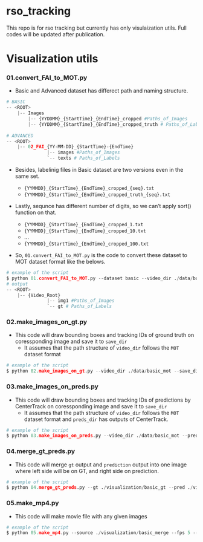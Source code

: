 # rso_tracking
This repo is for rso tracking but currently has only visulaization utils. Full codes will be updated after publication.

# Visualization utils

### 01.convert_FAI_to_MOT.py

- Basic and Advanced dataset has differect path and naming structure.

```python
# BASIC
-- <ROOT>
	|-- Images 
	    |-- {YYDDMM}_{StartTime}_{EndTime}_cropped #Paths_of_Images
	    |-- {YYDDMM}_{StartTime}_{EndTime}_cropped_truth # Paths_of_Labels
	    
# ADVANCED
-- <ROOT>
	|-- 02_FAI_{YY-MM-DD}_{StartTime}-{EndTime}
			   |-- images #Paths_of_Images
			   `-- texts # Paths_of_Labels
```

- Besides, labelinig files in Basic dataset are two versions even in the same set.
    - `{YYMMDD}_{StartTime}_{EndTime}_cropped_{seq}.txt`
    - `{YYMMDD}_{StartTime}_{EndTime}_cropped_truth_{seq}.txt`


- Lastly, sequnce has different number of digits, so we can’t apply sort() function on that.
    - `{YYMMDD}_{StartTime}_{EndTime}_cropped_1.txt`
    - `{YYMMDD}_{StartTime}_{EndTime}_cropped_10.txt`
    - ...
    - `{YYMMDD}_{StartTime}_{EndTime}_cropped_100.txt`

- So, `01.convert_FAI_to_MOT.py` is the code to convert these dataset to MOT dataset format like the belows.

```python
# example of the script
$ python 01.convert_FAI_to_MOT.py --dataset basic --video_dir ./data/basic --save_dir ./data/basic_mot
# output
-- <ROOT>
	|-- {Video_Root}
			   |-- img1 #Paths_of_Images
			   `-- gt # Paths_of_Labels
```

### 02.make_images_on_gt.py

- This code will draw bounding boxes and tracking IDs of ground truth on coressponding image and save it to `save_dir`
    - It assumes that the path structure of `video_dir` follows the `MOT` dataset format

```python
# example of the script
$ python 02.make_images_on_gt.py --video_dir ./data/basic_mot --save_dir ./visualization/basic_gt
```

### 03.make_images_on_preds.py

- This code will draw bounding boxes and tracking IDs of predictions by CenterTrack on coressponding image and save it to `save_dir`
    - It assumes that the path structure of `video_dir` follows the `MOT` dataset format and `preds_dir` has outputs of CenterTrack.

```python
# example of the script
$ python 03.make_images_on_preds.py --video_dir ./data/basic_mot --preds_dir ./exp/tracking/basic/result_rso --save_dir ./visualization/basic_preds
```

### 04.merge_gt_preds.py

- This code will merge `gt` output and `prediction` output into one image where left side will be on GT, and right side on prediction.

```python
# example of the script
$ python 04.merge_gt_preds.py --gt ./visualization/basic_gt --pred ./visualization/basic_preds --save_dir ./visualization/basic_merge
```

### 05.make_mp4.py

- This code will make movie file with any given images

```python
# example of the script
$ python 05.make_mp4.py --source ./visualization/basic_merge --fps 5 --save_dir ./visualization/basic_fn_ontput
```
